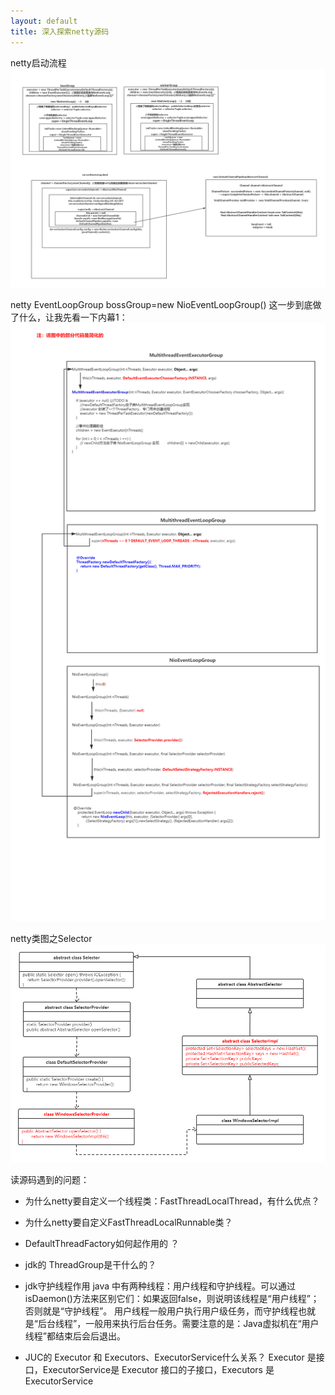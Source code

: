 ```yaml
---
layout: default
title: 深入探索netty源码
---
```

netty启动流程
![netty启动流程](/assets/images/netty_start_flow.png)

netty
EventLoopGroup bossGroup=new NioEventLoopGroup()
这一步到底做了什么，让我先看一下内幕1：
![netty之EventLoopGroup](/assets/images/netty-class-NioEventLoopGroup.png)

netty类图之Selector
![netty类图之Selector](/assets/images/netty-class-Selector.png)

读源码遇到的问题：
* 为什么netty要自定义一个线程类：FastThreadLocalThread，有什么优点？
* 为什么netty要自定义FastThreadLocalRunnable类？
* DefaultThreadFactory如何起作用的 ？
* jdk的 ThreadGroup是干什么的？





* jdk守护线程作用
 java 中有两种线程：用户线程和守护线程。可以通过isDaemon()方法来区别它们：如果返回false，则说明该线程是“用户线程”；否则就是“守护线程”。
 用户线程一般用户执行用户级任务，而守护线程也就是“后台线程”，一般用来执行后台任务。需要注意的是：Java虚拟机在“用户线程”都结束后会后退出。
 
 
* JUC的 Executor 和 Executors、ExecutorService什么关系？
  Executor 是接口，ExecutorService是 Executor 接口的子接口，Executors 是 ExecutorService


